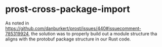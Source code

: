 # prost-cross-package-import

As noted in https://github.com/danburkert/prost/issues/440#issuecomment-785319924, the solution was to properly build out a module structure tha aligns with the protobuf package structure in our Rust code.